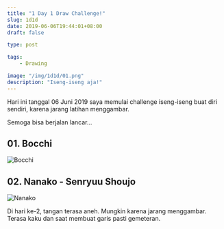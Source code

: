 ```yaml
---
title: "1 Day 1 Draw Challenge!"
slug: 1d1d
date: 2019-06-06T19:44:01+08:00
draft: false

type: post

tags:
    - Drawing

image: "/img/1d1d/01.png"
description: "Iseng-iseng aja!"
---
```


Hari ini tanggal 06 Juni 2019 saya memulai challenge iseng-iseng
buat diri sendiri, karena jarang latihan menggambar.

Semoga bisa berjalan lancar...

## 01. Bocchi

![Bocchi](/img/1d1d/01.png)

## 02. Nanako - Senryuu Shoujo

![Nanako](/img/1d1d/02.png)

Di hari ke-2, tangan terasa aneh. Mungkin karena jarang menggambar.
Terasa kaku dan saat membuat garis pasti gemeteran.